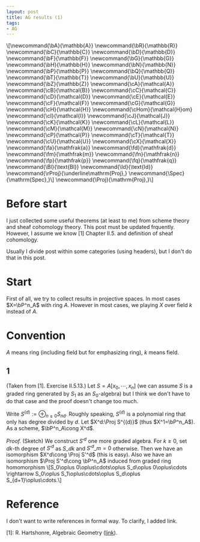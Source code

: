 ```yaml
---
layout: post
title: AG results (1)
tags: 
- AG
---
```

\\[\newcommand{\bA}{\mathbb{A}}
\newcommand{\bR}{\mathbb{R}}
\newcommand{\bC}{\mathbb{C}}
\newcommand{\bD}{\mathbb{D}}
\newcommand{\bF}{\mathbb{F}}
\newcommand{\bG}{\mathbb{G}}
\newcommand{\bH}{\mathbb{H}}
\newcommand{\bN}{\mathbb{N}}
\newcommand{\bP}{\mathbb{P}}
\newcommand{\bQ}{\mathbb{Q}}
\newcommand{\bT}{\mathbb{T}}
\newcommand{\bU}{\mathbb{U}}
\newcommand{\bZ}{\mathbb{Z}}
\newcommand{\cA}{\mathcal{A}}
\newcommand{\cB}{\mathcal{B}}
\newcommand{\cC}{\mathcal{C}}
\newcommand{\cD}{\mathcal{D}}
\newcommand{\cE}{\mathcal{E}}
\newcommand{\cF}{\mathcal{F}}
\newcommand{\cG}{\mathcal{G}}
\newcommand{\cH}{\mathcal{H}}
\newcommand{\cHom}{\mathcal{H}om}
\newcommand{\cI}{\mathcal{I}}
\newcommand{\cJ}{\mathcal{J}}
\newcommand{\cK}{\mathcal{K}}
\newcommand{\cL}{\mathcal{L}}
\newcommand{\cM}{\mathcal{M}}
\newcommand{\cN}{\mathcal{N}}
\newcommand{\cP}{\mathcal{P}}
\newcommand{\cT}{\mathcal{T}}
\newcommand{\cU}{\mathcal{U}}
\newcommand{\cX}{\mathcal{X}}
\newcommand{\fa}{\mathfrak{a}}
\newcommand{\fd}{\mathfrak{d}}
\newcommand{\fm}{\mathfrak{m}}
\newcommand{\fn}{\mathfrak{n}}
\newcommand{\fp}{\mathfrak{p}}
\newcommand{\fq}{\mathfrak{q}}
\newcommand{\Bl}{\text{Bl}}
\newcommand{\Id}{\text{Id}}
\newcommand{\rProj}{\underline\mathrm{Proj}\,}
\newcommand{\Spec}{\mathrm{Spec}\,}\\]
\newcommand{\Proj}{\mathrm{Proj}\,}\\]

# Before start

I just collected some useful theorems (at least to me) from scheme theory and sheaf cohomology theory. This post must be updated frquently. However, I assume we know \[1\] Chapter II.5. and definition of sheaf cohomology.

Usually I divide post within some categories (using headers), but I don't do that in this post.

# Start

First of all, we try to collect results in projective spaces. In most cases $X=\bP^n_A$ with ring $A$. However in most cases, we playing $X$ over field $k$ instead of $A$. 

# Convention

$A$ means ring (including field but for emphasizing ring), $k$ means field.

## 1

(Taken from [1]. Exercise II.5.13.) Let $S=A[x_0,\cdots,x_n]$ (we can assume $S$ is a graded ring generated by $S_1$ as an $S_0$-algebra) but I think we don't have to do that case and the proof doesn't change too much.

Write $S^{(d)}:=\oplus_{n\geq 0} S_{nd}$. Roughly speaking, $S^{(d)}$ is a polynomial ring that only has degree divided by $d$. Let $X^d:\Proj S^{(d)}$ (thus $X^1=\bP^n_A$). As a scheme, $\bP^n_A\cong X^d$.

*Proof.* (Sketch) We construct $S'^d$ one more graded algebra. For $k\geq 0$, set $dk$-th degree of $S'^d$ as $S\_{dk}$ and $S'^d\_m=0$ otherwise. Then we have an isomorphism $X^d\cong \Proj S'^d$ (this is easy). Also we have an isomorphism $\Proj S'^d\cong \bP^n_A$ induced from graded ring homomorphism
\\[S_0\oplus 0\oplus\cdots\oplus S_d\oplus 0\oplus\cdots \rightarrow S_0\oplus S_1\oplus\cdots\oplus S_d\oplus S_{d+1}\oplus\cdots.\\]

# Reference

I don't want to write references in formal way. To clarify, I added link.

\[1\]: R. Hartshonre, Algebraic Geometry ([link](https://link.springer.com/book/10.1007/978-1-4757-3849-0)).